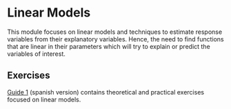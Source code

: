 # Linear Models

This module focuses on linear models and techniques to estimate response variables from their explanatory variables. Hence, the need to find functions that are linear in their parameters which will try to explain or predict the variables of interest.

## Exercises

[Guide 1][Guide 1] (spanish version) contains theoretical and practical exercises focused on linear models.

[Guide 1]: https://drive.google.com/file/d/161CyylAGiYNM9ZlA4n9RbRfA5e93Z9vo/view?usp=sharing
